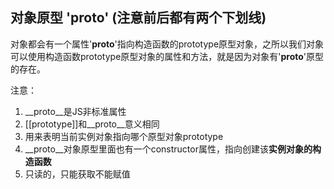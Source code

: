 ## 对象原型 '__proto__'     (注意前后都有两个下划线)

对象都会有一个属性'__proto__'指向构造函数的prototype原型对象，之所以我们对象可以使用构造函数prototype原型对象的属性和方法，就是因为对象有'__proto__'原型的存在。

注意：

1) __proto__是JS非标准属性
2) [[prototype]]和__proto__意义相同
3) 用来表明当前实例对象指向哪个原型对象prototype
4) __proto__对象原型里面也有一个constructor属性，指向创建该**实例对象的构造函数**
5) 只读的，只能获取不能赋值
